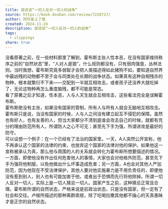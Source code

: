 ```yaml
---
title: 就说说“一切人反对一切人的战争”
source: https://book.douban.com/review/7226717/
author: 阿珍爱上了我
created: 2024-11-24
description: 就说说“一切人反对一切人的战争”
tags:
  - clippings
share: true
---
```

没看原著之前，在一些材料那里了解到，霍布斯主张人性本恶，在没有国家维持秩序之前的“自然状态”里，“人对人是狼”，什么规则都没有，只有弱肉强食，丛林法则。当时我想，霍布斯究竟多弱智才会把人类描述得如此猪狗不如，要知道自然界中最凶残的动物都不至于会与同类处在长期的战争状态。如果真有这种自相残杀的物种，根本就繁衍不下来——交配到一半就互相攻击，或者孩子还没养大就吃掉了，无论这物种再怎么重度脑残，都不可能是常态。  
看了原著之后才知道，性本恶，人与人天生就会互相攻击，这些看法完全是误解霍布斯。  
霍布斯绝没有主张，如果没有国家的管制，所有人与所有人就会无脑地互相攻击。霍布斯只是说，当没有国家的时候，人与人之间没有建立起互不侵犯的保障。虽然也有好人，也有友善的人，但当大家都分不清到底谁会攻击自己的时候，就都有充分的理由防范所有人，所谓防人之心不可无；甚至先下手为强，所谓进攻是最好的防守。  
可以设想一个例子：在一个已经有了法治的国家里。一天，A人突然公开宣称，他不再承认这个国家的法律的约束，也放弃这个国家的法律对他的保护。如果他这一宣称被承认为真，那么他与周围的人的关系就会转化为霍布斯所想要描述的情况。一方面，即使他没有作出任何危害他人的事情，大家也会对他格外防范，甚至先下手为强将他制服，以免他做出什么坏事造成危害；另一方面，A也会对其他人严加防范，因为他现在不受法律保护，其他人要对他实施暴力是不用负责任的，即便他没有惹到别人，别人也有可能加害于他，或者出于恐惧而先行将他除掉。所谓一切人反对一切人，实际上是一切人猜忌一切人。国家产生之前，这种猜忌正常且合理。霍布斯所谓的自然状态，严格来说是前政治状态，只是没有国家，但一定有了社会和交往。卢梭所描述的那种离群索居，除了吃喝拉撒其他都不操心的天真愚昧才是正宗的自然状态。